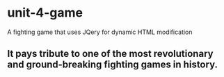# unit-4-game
A fighting game that uses JQery for dynamic HTML modification

## It pays tribute to one of the most revolutionary and ground-breaking fighting games in history.
